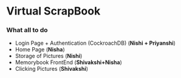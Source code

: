 # Virtual ScrapBook
### What all to do
* Login Page + Authentication (CockroachDB) (**Nishi + Priyanshi**)
* Home Page (**Nisha**)
* Storage of Pictures (**Nishi**)
* Memorybook FrontEnd (**Shivakshi+Nisha**)
* Clicking Pictures (**Shivakshi**)
